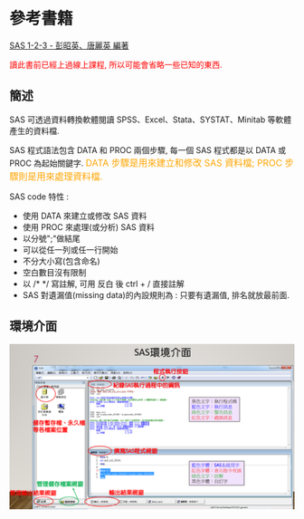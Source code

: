 <!-- markdownlint-disable MD033 -->
<!-- markdownlint-disable MD010 -->
<!-- markdownlint-disable MD037 -->

# 參考書籍

[SAS 1-2-3 - 彭昭英、唐麗英 編著](https://www.books.com.tw/products/0010910688)

<font color = red>讀此書前已經上過線上課程, 所以可能會省略一些已知的東西.</font>

## 簡述

SAS 可透過資料轉換軟體閱讀 SPSS、Excel、Stata、SYSTAT、Minitab 等軟體產生的資料檔.

SAS 程式語法包含 DATA 和 PROC 兩個步驟, 每一個 SAS 程式都是以 DATA 或 PROC 為起始關鍵字. <font size = 3 color = orange>DATA 步驟是用來建立和修改 SAS 資料檔; PROC 步驟則是用來處理資料檔.</font>

SAS code 特性 :

* 使用 DATA 來建立或修改 SAS 資料
* 使用 PROC 來處理(或分析) SAS 資料
* 以分號";"做結尾
* 可以從任一列或任一行開始
* 不分大小寫(包含命名)
* 空白數目沒有限制
* 以 /* */ 寫註解, 可用 反白 後 ctrl + / 直接註解
* SAS 對遺漏值(missing data)的內設規則為 : 只要有遺漏值, 排名就放最前面.

## 環境介面

![SAS環境介面1](圖片\SAS環境介面1.PNG)
